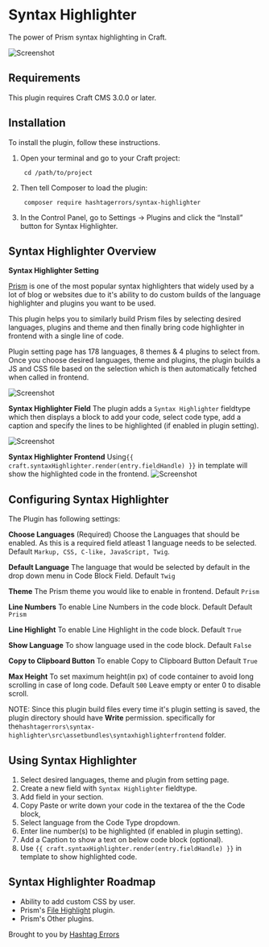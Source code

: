

# Syntax Highlighter

The power of Prism syntax highlighting in Craft.

![Screenshot](http://www.hashtagerrors.com/assets/uploads/prism.jpg)

## Requirements

This plugin requires Craft CMS 3.0.0 or later.

## Installation

To install the plugin, follow these instructions.

1. Open your terminal and go to your Craft project:

        cd /path/to/project

2. Then tell Composer to load the plugin:

        composer require hashtagerrors/syntax-highlighter

3. In the Control Panel, go to Settings → Plugins and click the “Install” button for Syntax Highlighter.

## Syntax Highlighter Overview

**Syntax Highlighter Setting**

[Prism](https://prismjs.com) is one of the most popular syntax highlighters that widely used by a lot of blog or websites due to it's ability to do custom builds of the language highlighter and plugins you want to be used. 

This plugin helps you to similarly build Prism files by selecting desired languages, plugins and theme and then finally bring  code highlighter in frontend with a single line of code. 

Plugin setting page has 178 languages, 8 themes & 4 plugins to select from. Once you choose desired languages, theme and plugins, the plugin builds a JS and CSS file based on the selection which is then automatically fetched when called in frontend.
 
![Screenshot](http://www.hashtagerrors.com/assets/uploads/prism-setting-page.jpg)
 
**Syntax Highlighter Field**
The plugin adds a `Syntax Highlighter` fieldtype which then displays a block to add your code, select code type, add a caption and specify the lines to be highlighted (if enabled in plugin setting).

![Screenshot](http://www.hashtagerrors.com/assets/uploads/prism-fieldtype.jpg)

**Syntax Highlighter Frontend**
Using`{{ craft.syntaxHighlighter.render(entry.fieldHandle) }}` in template will show the highlighted code in the frontend.
![Screenshot](http://www.hashtagerrors.com/assets/uploads/prism-frontend.jpg)

## Configuring Syntax Highlighter

The Plugin has following settings:

**Choose Languages** (Required)
Choose the Languages that should be enabled. As this is a required field atleast 1 language needs to be selected. 
Default `Markup, CSS, C-like, JavaScript, Twig`. 

**Default Language**
The language that would be selected by default in the drop down menu in Code Block Field. 
Default `Twig`

**Theme**
The Prism theme you would like to enable in frontend. 
Default `Prism`

**Line Numbers**
To enable Line Numbers in the code block. Default 
Default `Prism`

**Line Highlight**
To enable Line Highlight in the code block.
Default `True`

**Show Language**
To show language used in the code block.
Default `False`

**Copy to Clipboard Button**
To enable Copy to Clipboard Button
Default `True`

**Max Height**
To set maximum height(in px) of code container to avoid long scrolling in case of long code. 
Default `500`
Leave empty or enter 0 to disable scroll.

NOTE: Since this plugin build files every time it's plugin setting is saved, the plugin directory should have **Write** permission. specifically for the`hashtagerrors\syntax-highlighter\src\assetbundles\syntaxhighlighterfrontend` folder. 

## Using Syntax Highlighter

 1. Select desired languages, theme and plugin from setting page.
 2. Create a new field with `Syntax Highlighter` fieldtype.
 3. Add field in your section.
 4. Copy Paste or write down your code in the textarea of the the Code block,
 5. Select language from the Code Type dropdown.
 6. Enter line number(s) to be highlighted (if enabled in plugin setting). 
 7. Add a Caption to show a text on below code block (optional).
 8. Use `{{ craft.syntaxHighlighter.render(entry.fieldHandle) }}` in template to show highlighted code.

## Syntax Highlighter Roadmap

* Ability to add custom CSS by user.
* Prism's [File Highlight](https://prismjs.com/plugins/file-highlight/) plugin.
* Prism's Other plugins.

Brought to you by [Hashtag Errors](http://hashtagerrors.com)